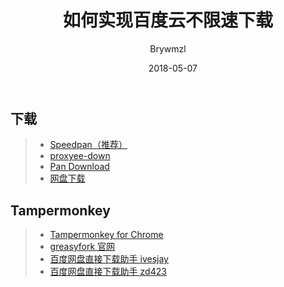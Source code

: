 ﻿---
layout:     post
title:      如何实现百度云不限速下载
subtitle:   
date:     2018-05-07
author:     Brywmzl
header-img: img/baidu/bg.jpg
catalog: false
tags:
    - 百度云
---

## 下载
>- [Speedpan（推荐）](http://speedpan.com) 
>- [proxyee-down](https://github.com/monkeyWie/proxyee-down)  
>- [Pan Download](http://pandownload.com)  
>- [网盘下载](https://pan.baidu.com/s/1pLihoFL)  

## Tampermonkey
>- [Tampermonkey for Chrome](https://chrome.google.com/webstore/detail/tampermonkey/dhdgffkkebhmkfjojejmpbldmpobfkfo?utm_source=chrome-app-launcher-info-dialog)  
>- [greasyfork 官网](https://greasyfork.org)  
>- [百度网盘直接下载助手 ivesjay](https://greasyfork.org/zh-CN/scripts/23635)  
>- [百度网盘直接下载助手 zd423](https://greasyfork.org/zh-CN/scripts/39776)  